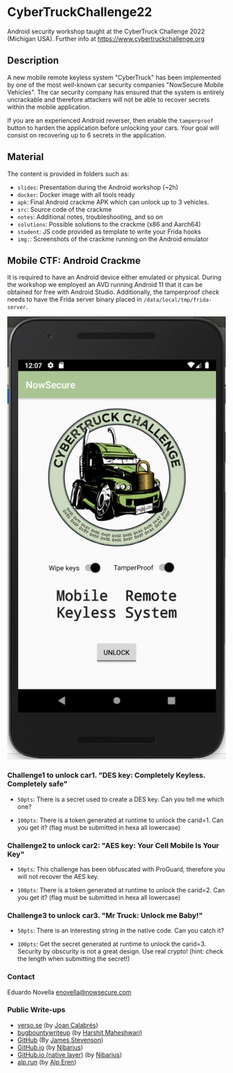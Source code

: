 # CyberTruckChallenge22

Android security workshop taught at the CyberTruck Challenge 2022 (Michigan USA). Further info at https://www.cybertruckchallenge.org

## Description

A new mobile remote keyless system "CyberTruck" has been implemented by one of the most well-known car security companies "NowSecure Mobile Vehicles". The car security company has ensured that the system is entirely uncrackable and therefore attackers will not be able to recover secrets within the mobile application.

If you are an experienced Android reverser, then enable the `tamperproof` button to harden the application before unlocking your cars. Your goal will consist on recovering up to 6 secrets in the application.

## Material

The content is provided in folders such as:
- `slides`: Presentation during the Android workshop (~2h)
- `docker`: Docker image with all tools ready
- `apk`: Final Android crackme APK which can unlock up to 3 vehicles.
- `src`: Source code of the crackme
- `notes`: Additional notes, troubleshooting, and so on
- `solutions`: Possible solutions to the crackme (x86 and Aarch64)
- `student`: JS code provided as template to write your Frida hooks
- `img:`: Screenshots of the crackme running on the Android emulator


## Mobile CTF: Android Crackme

It is required to have an Android device either emulated or physical. During the workshop we employed an AVD running Android 11 that it can be obtained for free with Android Studio. Additionally, the tamperproof check needs to have the Frida server binary placed in `/data/local/tmp/frida-server`.

![logo](img/cybertruckMobileKeyless2.png)

### Challenge1 to unlock car1. "DES key: Completely Keyless. Completely safe"

- `50pts`: There is a secret used to create a DES key. Can you tell me which one?

- `100pts`: There is a token generated at runtime to unlock the carid=1. Can you get it? (flag must be submitted in hexa all lowercase)


### Challenge2 to unlock car2: "AES key: Your Cell Mobile Is Your Key"

- `50pts`: This challenge has been obfuscated with ProGuard, therefore you will not recover the AES key.

- `100pts`: There is a token generated at runtime to unlock the carid=2. Can you get it? (flag must be submitted in hexa all lowercase)


###  Challenge3 to unlock car3. "Mr Truck: Unlock me Baby!"

- `50pts`: There is an interesting string in the native code. Can you catch it?

- `100pts`: Get the secret generated at runtime to unlock the carid=3. Security by obscurity is not a great design. Use real crypto! (hint: check the length when submitting the secret!)


### Contact

Eduardo Novella <enovella@nowsecure.com>

### Public Write-ups

- [verso.se](https://www.revers0.xyz/posts/cybertruck) (by [Joan Calabrés](https://twitter.com/jcalabres22))
- [bugbountywriteup](https://medium.com/bugbountywriteup/cybertruck-challenge-2019-android-ctf-e39c7f796530) (by [Harshit Maheshwari](https://twitter.com/fake_batman_))
- [GitHub](https://github.com/user1342/CyberTruck-2019-Android-CTF-Writeup) (By [James Stevenson](https://twitter.com/_JamesStevenson))
- [GitHub.io](https://nibarius.github.io/learning-frida/2020/08/17/cybertruckchallange19) (by [Nibarius](https://github.com/nibarius))
- [GitHub.io (native layer)](https://nibarius.github.io/learning-frida/2020/08/22/cybertruckchallange19-revisited) (by [Nibarius](https://github.com/nibarius))
- [alp.run](https://alp.run/2021/02/09/cybertruckchallenge19_writeup.html) (by [Alp Eren](https://twitter.com/isik_erenalp))
